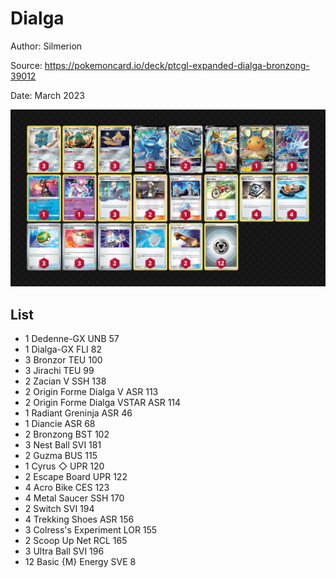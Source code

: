 # Dialga

Author: Silmerion

Source: <https://pokemoncard.io/deck/ptcgl-expanded-dialga-bronzong-39012>

Date: March 2023

![decklist](../../images/CRZ/Dialga/1-%20Dialga.png)

## List

* 1 Dedenne-GX UNB 57
* 1 Dialga-GX FLI 82
* 3 Bronzor TEU 100
* 3 Jirachi TEU 99
* 2 Zacian V SSH 138
* 2 Origin Forme Dialga V ASR 113
* 2 Origin Forme Dialga VSTAR ASR 114
* 1 Radiant Greninja ASR 46
* 1 Diancie ASR 68
* 2 Bronzong BST 102
* 3 Nest Ball SVI 181
* 2 Guzma BUS 115
* 1 Cyrus ◇ UPR 120
* 2 Escape Board UPR 122
* 4 Acro Bike CES 123
* 4 Metal Saucer SSH 170
* 2 Switch SVI 194
* 4 Trekking Shoes ASR 156
* 3 Colress's Experiment LOR 155
* 2 Scoop Up Net RCL 165
* 3 Ultra Ball SVI 196
* 12 Basic {M} Energy SVE 8
